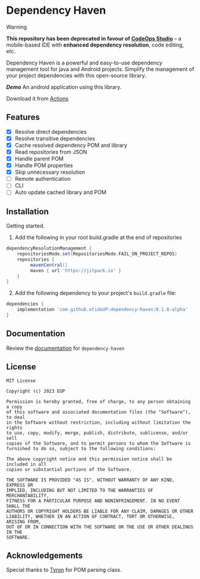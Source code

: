# Dependency Haven

> [!WARNING]  
> **This repository has been deprecated in favour of [CodeOps Studio](https://github.com/euptron/CodeOps-Studio)** – a mobile-based IDE with **enhanced dependency resolution**, code editing, etc.

Dependency Haven is a powerful and easy-to-use dependency management tool for java and Android projects. Simplify the management of your project dependencies with this open-source library.

***Demo*** An android application using this library.

Download it from [Actions](https://github.com/etidoUP/Dependency-Haven/actions)

## Features

- [x] Resolve direct dependencies 
- [x] Resolve transitive dependencies
- [x] Cache resolved dependency POM and library
- [x] Read repositories from JSON
- [x] Handle parent POM
- [x] Handle POM properties
- [x] Skip unnecessary resolution
- [ ] Remote authentication
- [ ] CLI
- [ ] Auto update cached library and POM

## Installation

Getting started.
1. Add the following in your root build.gradle at the end of repositories
 ```gradle
dependencyResolutionManagement {
     repositoriesMode.set(RepositoriesMode.FAIL_ON_PROJECT_REPOS)
     repositories {
          mavenCentral()
          maven { url 'https://jitpack.io' }
     }
}
```
2. Add the following dependency to your project's `build.gradle` file:

```gradle
dependencies {
    implementation 'com.github.etidoUP:dependency-haven:0.1.0-alpha'
}
```

## Documentation

Review the [documentation](https://github.com/etidoUP/dependency-haven/wiki) for `dependency-haven`
## License

```
MIT License

Copyright (c) 2023 EUP

Permission is hereby granted, free of charge, to any person obtaining a copy
of this software and associated documentation files (the "Software"), to deal
in the Software without restriction, including without limitation the rights
to use, copy, modify, merge, publish, distribute, sublicense, and/or sell
copies of the Software, and to permit persons to whom the Software is
furnished to do so, subject to the following conditions:

The above copyright notice and this permission notice shall be included in all
copies or substantial portions of the Software.

THE SOFTWARE IS PROVIDED "AS IS", WITHOUT WARRANTY OF ANY KIND, EXPRESS OR
IMPLIED, INCLUDING BUT NOT LIMITED TO THE WARRANTIES OF MERCHANTABILITY,
FITNESS FOR A PARTICULAR PURPOSE AND NONINFRINGEMENT. IN NO EVENT SHALL THE
AUTHORS OR COPYRIGHT HOLDERS BE LIABLE FOR ANY CLAIM, DAMAGES OR OTHER
LIABILITY, WHETHER IN AN ACTION OF CONTRACT, TORT OR OTHERWISE, ARISING FROM,
OUT OF OR IN CONNECTION WITH THE SOFTWARE OR THE USE OR OTHER DEALINGS IN THE
SOFTWARE.
```
## Acknowledgements

Special thanks to [Tyron](https://github.com/tyron12233) for POM parsing class.

